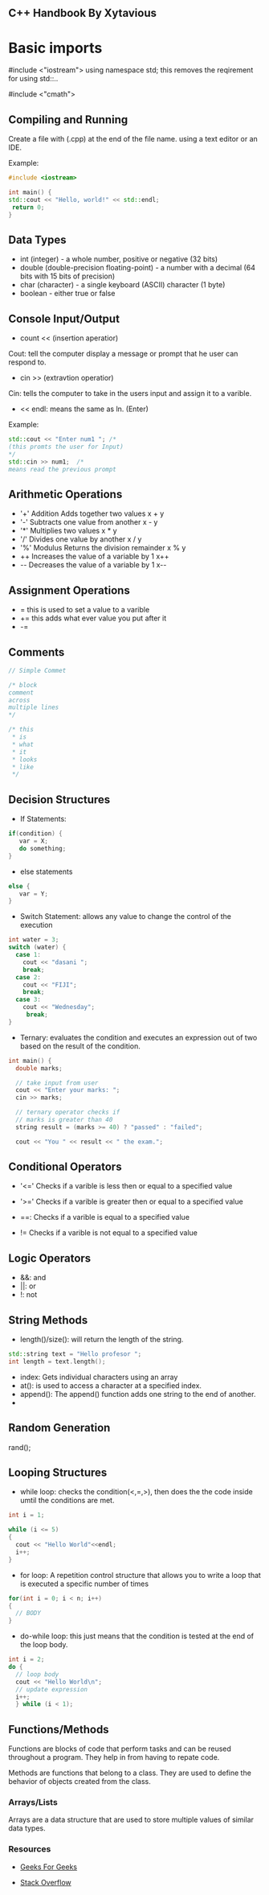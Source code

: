 ## C++ Handbook By Xytavious

# Basic imports
 #include <"iostream">
using namespace std; this removes the reqirement for using std::..

#include <"cmath">


## Compiling and Running
Create a file with (.cpp) at the end of the file name. using a text editor or an IDE.

Example:
```C++
#include <iostream>

int main() {
std::cout << "Hello, world!" << std::endl;
 return 0;
}

```

## Data Types
* int (integer) - a whole number, positive or negative (32 bits)
* double (double-precision floating-point) - a number with a decimal (64 bits with 15 bits of precision)
* char (character) - a single keyboard (ASCII) character (1 byte)
* boolean - either true or false

## Console Input/Output
* count << (insertion aperatior)

Cout: tell the computer display a message or prompt that he user can respond to.

* cin >> (extravtion operatior)

Cin: tells the computer to take in the users input and assign it to a varible.

* << endl: means the same as ln. (Enter)

Example:
```C++ 
std::cout << "Enter num1 "; /*
(this promts the user for Input)
*/
std::cin >> num1;  /*
means read the previous prompt 
```
 

 

## Arithmetic Operations
* '+'	Addition  Adds together two values	x + y	
* '-'	Subtracts one value from another	x - y	
* '*'	Multiplies two values	x * y	
* '/'	Divides one value by another	x / y	
* '%'	Modulus	Returns the division remainder	x % y	
* ++	Increases the value of a variable by 1	x++
* --	Decreases the value of a variable by 1	x--

## Assignment Operations 
* = this is used to set a value to a varible 
* += this adds what ever value you put after it 
* -=
## Comments

```C++
// Simple Commet

/* block
comment
across
multiple lines
*/

/* this
 * is
 * what
 * it 
 * looks
 * like
 */
```

## Decision Structures
*  If Statements: 
  
``` C++
if(condition) {
   var = X;
   do something;
} 
```
*  else statements
``` C++
else {
   var = Y;
}
```
*  Switch Statement: allows any value to change the control of the execution
```C++
int water = 3;
switch (water) {
  case 1:
    cout << "dasani ";
    break;
  case 2:
    cout << "FIJI";
    break;
  case 3:
    cout << "Wednesday";
     break;
}
```
*  Ternary: evaluates the condition and executes an expression out of two based on the result of the condition.

```C++
int main() {
  double marks;

  // take input from user
  cout << "Enter your marks: ";
  cin >> marks;

  // ternary operator checks if
  // marks is greater than 40
  string result = (marks >= 40) ? "passed" : "failed";

  cout << "You " << result << " the exam.";
```

## Conditional Operators
* '<=' Checks if a varible is less then or equal to a specified value

*  '>=' Checks if a varible is greater then or equal to a specified value

* ==: Checks if a varible is equal to a specified value

* != Checks if a varible is not equal to a specified value

## Logic Operators
* &&: and
* ||: or 
* !: not

## String Methods
* length()/size(): will return the length of the string.
```C++
std::string text = "Hello profesor ";
int length = text.length();
```
* index: Gets individual characters using an array
* at(): is used to access a character at a specified index.
* append(): The append() function adds one string to the end of another.
* 

## Random Generation
rand();

## Looping Structures
* while loop: checks the condition(<,=,>), then does the the code inside umtil the conditions are met.
```C++
int i = 1;

while (i <= 5) 
{
  cout << "Hello World"<<endl;
  i++;
}

```
* for loop: A repetition control structure that allows you to write a loop that is executed a specific number of times

```C++
for(int i = 0; i < n; i++)
{
  // BODY
}

```
* do-while loop: this just means that the condition is tested at the end of the loop body.

```C++
int i = 2;
do {
  // loop body
  cout << "Hello World\n";
  // update expression
  i++;
  } while (i < 1);
```

## Functions/Methods
 Functions are blocks of code that perform tasks and can be reused throughout a program. 
 They help in from having to repate code.

 Methods are functions that belong to a class. 
 They are used to define the behavior of objects created from the class.

### Arrays/Lists
 Arrays are a data structure that are used to store multiple values of similar data types.


### Resources
 * [Geeks For Geeks](https://www.geeksforgeeks.org/)

* [Stack Overflow](https://stackoverflow.com/)

